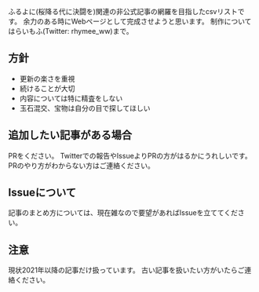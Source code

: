 ふるよに(桜降る代に決闘を)関連の非公式記事の網羅を目指したcsvリストです。
余力のある時にWebページとして完成させようと思います。
制作についてはらいもふ(Twitter: rhymee_ww)まで。

## 方針

* 更新の楽さを重視
* 続けることが大切
* 内容については特に精査をしない
* 玉石混交、宝物は自分の目で探してほしい

## 追加したい記事がある場合

PRをください。
Twitterでの報告やIssueよりPRの方がはるかにうれしいです。
PRのやり方がわからない方はご連絡ください。

## Issueについて

記事のまとめ方については、現在雑なので要望があればIssueを立ててください。

## 注意

現状2021年以降の記事だけ扱っています。
古い記事を扱いたい方がいたらご連絡ください。